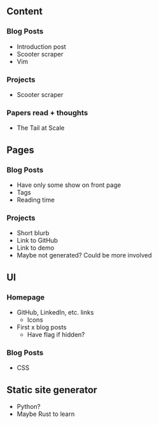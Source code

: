 ## Content
### Blog Posts
- Introduction post
- Scooter scraper
- Vim

### Projects
- Scooter scraper

### Papers read + thoughts
- The Tail at Scale

## Pages

### Blog Posts
- Have only some show on front page
- Tags
- Reading time

### Projects
- Short blurb
- Link to GitHub
- Link to demo
- Maybe not generated? Could be more involved

## UI

### Homepage
- GitHub, LinkedIn, etc. links
    - Icons
- First x blog posts
    - Have flag if hidden?

### Blog Posts
- CSS

## Static site generator
- Python?
- Maybe Rust to learn
